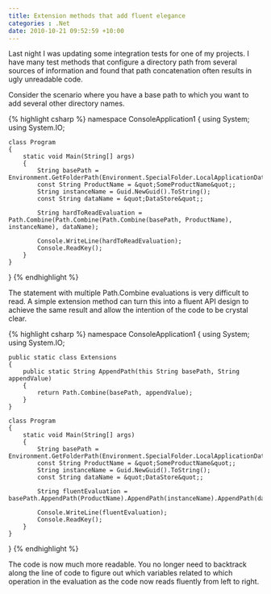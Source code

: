 ```yaml
---
title: Extension methods that add fluent elegance
categories : .Net
date: 2010-10-21 09:52:59 +10:00
---
```


Last night I was updating some integration tests for one of my projects. I have many test methods that configure a directory path from several sources of information and found that path concatenation often results in ugly unreadable code. 

Consider the scenario where you have a base path to which you want to add several other directory names.

<!--more-->

{% highlight csharp %}
namespace ConsoleApplication1
{
    using System;
    using System.IO;
    
    class Program
    {
        static void Main(String[] args)
        {
            String basePath = Environment.GetFolderPath(Environment.SpecialFolder.LocalApplicationData);
            const String ProductName = &quot;SomeProductName&quot;;
            String instanceName = Guid.NewGuid().ToString();
            const String dataName = &quot;DataStore&quot;;
    
            String hardToReadEvaluation = Path.Combine(Path.Combine(Path.Combine(basePath, ProductName), instanceName), dataName);
    
            Console.WriteLine(hardToReadEvaluation);
            Console.ReadKey();
        }
    }
}
{% endhighlight %}

The statement with multiple Path.Combine evaluations is very difficult to read. A simple extension method can turn this into a fluent API design to achieve the same result and allow the intention of the code to be crystal clear.

{% highlight csharp %}
namespace ConsoleApplication1
{
    using System;
    using System.IO;
    
    public static class Extensions
    {
        public static String AppendPath(this String basePath, String appendValue)
        {
            return Path.Combine(basePath, appendValue);
        }
    }
    
    class Program
    {
        static void Main(String[] args)
        {
            String basePath = Environment.GetFolderPath(Environment.SpecialFolder.LocalApplicationData);
            const String ProductName = &quot;SomeProductName&quot;;
            String instanceName = Guid.NewGuid().ToString();
            const String dataName = &quot;DataStore&quot;;
    
            String fluentEvaluation = basePath.AppendPath(ProductName).AppendPath(instanceName).AppendPath(dataName);
    
            Console.WriteLine(fluentEvaluation);
            Console.ReadKey();
        }
    }
}
{% endhighlight %}

The code is now much more readable. You no longer need to backtrack along the line of code to figure out which variables related to which operation in the evaluation as the code now reads fluently from left to right.


